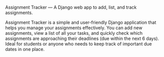 Assignment Tracker — A Django web app to add, list, and track assignments.

Assignment Tracker is a simple and user-friendly Django application that helps you manage your assignments effectively.
You can add new assignments, view a list of all your tasks, and quickly check which assignments are approaching their deadlines (due within the next 6 days).
Ideal for students or anyone who needs to keep track of important due dates in one place.


